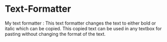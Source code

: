 # Text-Formatter
My text formatter : 
This text formatter changes the text to either bold or italic which can be copied. This copied text can be used in any textbox for pasting without changing the format of the text. 
